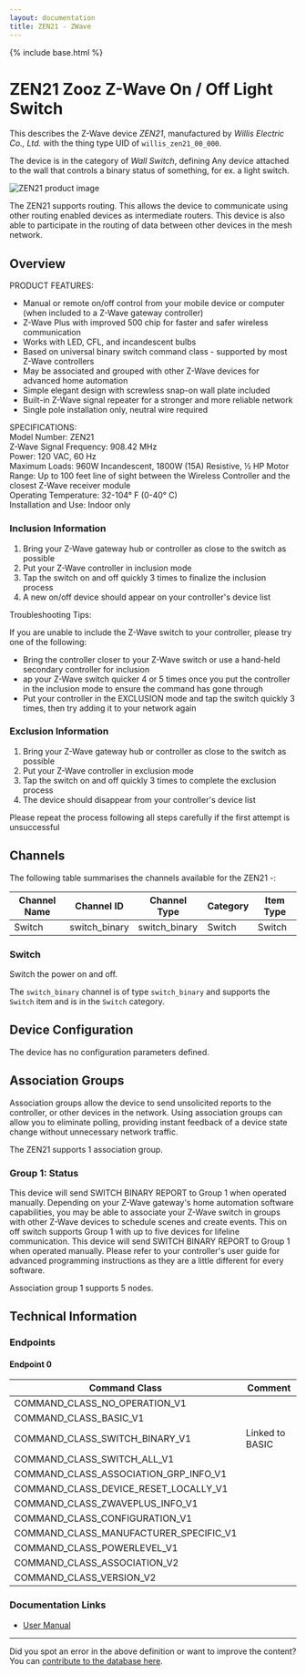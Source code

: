 ```yaml
---
layout: documentation
title: ZEN21 - ZWave
---
```


{% include base.html %}

# ZEN21 Zooz Z-Wave On / Off Light Switch
This describes the Z-Wave device *ZEN21*, manufactured by *Willis Electric Co., Ltd.* with the thing type UID of ```willis_zen21_00_000```.

The device is in the category of *Wall Switch*, defining Any device attached to the wall that controls a binary status of something, for ex. a light switch.

![ZEN21 product image](https://opensmarthouse.org/zwavedatabase/544/image/)


The ZEN21 supports routing. This allows the device to communicate using other routing enabled devices as intermediate routers.  This device is also able to participate in the routing of data between other devices in the mesh network.

## Overview

PRODUCT FEATURES:   
- Manual or remote on/off control from your mobile device or computer (when included to a Z-Wave gateway controller)   
- Z-Wave Plus with improved 500 chip for faster and safer wireless communication   
- Works with LED, CFL, and incandescent bulbs   
- Based on universal binary switch command class - supported by most Z-Wave controllers   
- May be associated and grouped with other Z-Wave devices for advanced home automation   
- Simple elegant design with screwless snap-on wall plate included   
- Built-in Z-Wave signal repeater for a stronger and more reliable network   
- Single pole installation only, neutral wire required   
  
SPECIFICATIONS:   
Model Number: ZEN21   
Z-Wave Signal Frequency: 908.42 MHz   
Power: 120 VAC, 60 Hz   
Maximum Loads: 960W Incandescent, 1800W (15A) Resistive, ½ HP Motor   
Range: Up to 100 feet line of sight between the Wireless Controller and the closest Z-Wave receiver module   
Operating Temperature: 32-104° F (0-40° C)   
Installation and Use: Indoor only

### Inclusion Information

  1. Bring your Z-Wave gateway hub or controller as close to the switch as possible
  2. Put your Z-Wave controller in inclusion mode
  3. Tap the switch on and off quickly 3 times to finalize the inclusion process
  4. A new on/off device should appear on your controller's device list

Troubleshooting Tips:

If you are unable to include the Z-Wave switch to your controller, please try one of the following:

  * Bring the controller closer to your Z-Wave switch or use a hand-held secondary controller for inclusion
  * ap your Z-Wave switch quicker 4 or 5 times once you put the controller in the inclusion mode to ensure the command has gone through
  * Put your controller in the EXCLUSION mode and tap the switch quickly 3 times, then try adding it to your network again 

### Exclusion Information

  1. Bring your Z-Wave gateway hub or controller as close to the switch as possible
  2. Put your Z-Wave controller in exclusion mode
  3. Tap the switch on and off quickly 3 times to complete the exclusion process
  4. The device should disappear from your controller's device list

Please repeat the process following all steps carefully if the first attempt is unsuccessful 

## Channels

The following table summarises the channels available for the ZEN21 -:

| Channel Name | Channel ID | Channel Type | Category | Item Type |
|--------------|------------|--------------|----------|-----------|
| Switch | switch_binary | switch_binary | Switch | Switch | 

### Switch
Switch the power on and off.

The ```switch_binary``` channel is of type ```switch_binary``` and supports the ```Switch``` item and is in the ```Switch``` category.



## Device Configuration

The device has no configuration parameters defined.

## Association Groups

Association groups allow the device to send unsolicited reports to the controller, or other devices in the network. Using association groups can allow you to eliminate polling, providing instant feedback of a device state change without unnecessary network traffic.

The ZEN21 supports 1 association group.

### Group 1: Status

This device will send SWITCH BINARY REPORT to Group 1 when operated manually.
Depending on your Z-Wave gateway's home automation software capabilities, you may be able to associate your Z-Wave switch in groups with other Z-Wave devices to schedule scenes and create events. This on off switch supports Group 1 with up to five devices for lifeline communication. This device will send SWITCH BINARY REPORT to Group 1 when operated manually. Please refer to your controller's user guide for advanced programming instructions as they are a little different for every software.

Association group 1 supports 5 nodes.

## Technical Information

### Endpoints

#### Endpoint 0

| Command Class | Comment |
|---------------|---------|
| COMMAND_CLASS_NO_OPERATION_V1| |
| COMMAND_CLASS_BASIC_V1| |
| COMMAND_CLASS_SWITCH_BINARY_V1| Linked to BASIC|
| COMMAND_CLASS_SWITCH_ALL_V1| |
| COMMAND_CLASS_ASSOCIATION_GRP_INFO_V1| |
| COMMAND_CLASS_DEVICE_RESET_LOCALLY_V1| |
| COMMAND_CLASS_ZWAVEPLUS_INFO_V1| |
| COMMAND_CLASS_CONFIGURATION_V1| |
| COMMAND_CLASS_MANUFACTURER_SPECIFIC_V1| |
| COMMAND_CLASS_POWERLEVEL_V1| |
| COMMAND_CLASS_ASSOCIATION_V2| |
| COMMAND_CLASS_VERSION_V2| |

### Documentation Links

* [User Manual](https://www.opensmarthouse.org/zwavedatabase/544/zooz-z-wave-plus-on-off-switch-zen21-manual.pdf)

---

Did you spot an error in the above definition or want to improve the content?
You can [contribute to the database here](https://www.opensmarthouse.org/zwavedatabase/544).
